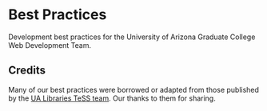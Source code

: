 # Best Practices

Development best practices for the University of Arizona Graduate College Web Development Team.

## Credits

Many of our best practices were borrowed or adapted from those published by the [UA Libraries TeSS team](https://github.com/ualibraries/best-practices).
Our thanks to them for sharing.
